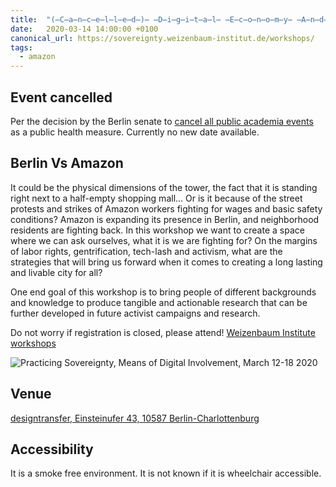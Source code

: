 ```yaml
---
title:  "(̶C̶a̶n̶c̶e̶l̶l̶e̶d̶)̶ ̶D̶i̶g̶i̶t̶a̶l̶ ̶E̶c̶o̶n̶o̶m̶y̶ ̶A̶n̶d̶ ̶W̶o̶r̶k̶ ̶👩🏻‍💻"
date:   2020-03-14 14:00:00 +0100
canonical_url: https://sovereignty.weizenbaum-institut.de/workshops/
tags:
  - amazon
---
```


## Event cancelled

Per the decision by the Berlin senate to [cancel all public academia events](https://www.berlin.de/sen/wissenschaft/aktuelles/pressemitteilungen/2020/pressemitteilung.905804.php) as a public health measure. Currently no new date available.

## Berlin Vs Amazon

It could be the physical dimensions of the tower, the fact that it is standing right next to a half-empty shopping mall… Or is it because of the street protests and strikes of Amazon workers fighting for wages and basic safety conditions?  Amazon is expanding its presence in Berlin, and neighborhood residents are fighting back. In this workshop we want to create a space where we can ask ourselves, what it is we are fighting for? On the margins of labor rights, gentrification, tech-lash and activism, what are the strategies that will bring us forward when it comes to creating a long lasting and livable city for all?

One end goal of this workshop is to bring people of different backgrounds and knowledge to produce tangible and actionable research that can be further developed in future activist campaigns and research.

Do not worry if registration is closed, please attend! [Weizenbaum Institute workshops](https://sovereignty.weizenbaum-institut.de/workshops)

![Practicing Sovereignty, Means of Digital Involvement, March 12-18 2020](https://sovereignty.weizenbaum-institut.de/wp-content/uploads/2020/02/Practicing-Sovereignty-Means-of-Digital-Involvement_Banner-2_1468px.jpg)

## Venue

[designtransfer, Einsteinufer 43, 10587 Berlin-Charlottenburg ](https://www.google.com/maps/place/Designtransfer/@52.5170753,13.3204508,17z/data=!3m1!4b1!4m5!3m4!1s0x47a8511bb2853333:0x69af5b7d3013aaea!8m2!3d52.5170721!4d13.3226395)

## Accessibility

It is a smoke free environment. It is not known if it is wheelchair accessible.
